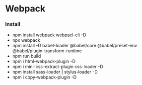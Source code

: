 # Webpack

### Install
- npm install webpack webpacl-cli -D
- npx webpack
- npm install -D babel-loader @babel/core @babel/preset-env @babel/plugin-transform-runtime
- npm run build
- npm i html-webpack-plugin -D
- npm i mini-css-extract-plugin css-loader -D
- npm install sass-loader | stylus-loader -D
- npm i copy-webpack-plugin -D
